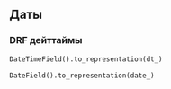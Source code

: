 ## Даты
### DRF дейттаймы
```python
DateTimeField().to_representation(dt_)
```

```
DateField().to_representation(date_)
```